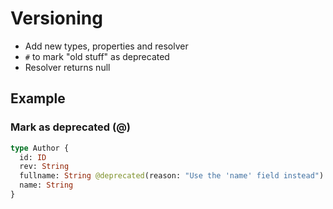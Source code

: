 # Versioning

* Add new types, properties and resolver
* `#` to mark "old stuff" as deprecated
* Resolver returns null

## Example

### Mark as deprecated (@)

```graphql
type Author {
  id: ID
  rev: String
  fullname: String @deprecated(reason: "Use the 'name' field instead")
  name: String
}
```